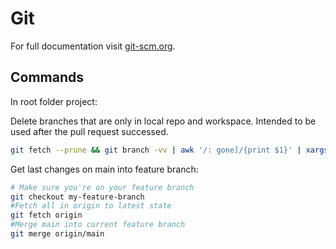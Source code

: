 # Git

For full documentation visit [git-scm.org](https://git-scm.com/doc).

## Commands

In root folder project:

Delete branches that are only in local repo and workspace. Intended to be used after the pull request successed.
```bash
git fetch --prune && git branch -vv | awk '/: gone]/{print $1}' | xargs -r git branch -d
```

Get last changes on main into feature branch: 
```bash
# Make sure you're on your feature branch
git checkout my-feature-branch
#Fetch all in origin to latest state
git fetch origin
#Merge main into current feature branch
git merge origin/main
```